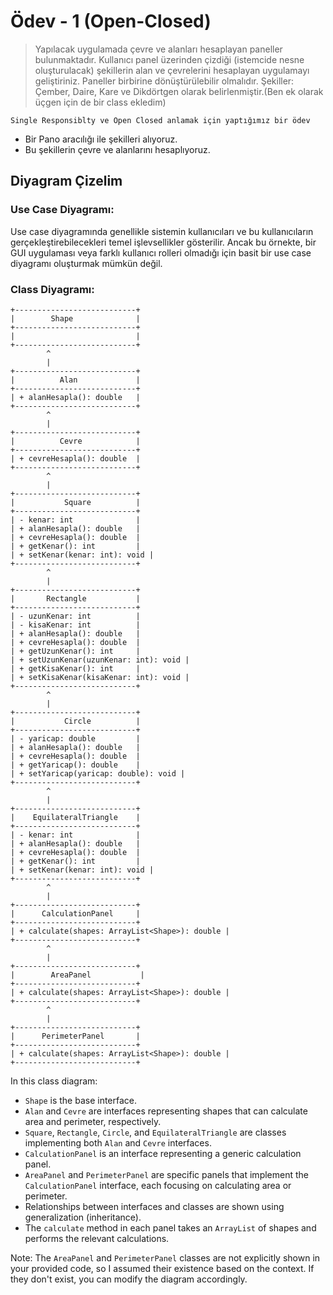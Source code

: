 # Ödev - 1 (Open-Closed)

> Yapılacak uygulamada çevre ve alanları hesaplayan paneller bulunmaktadır. Kullanıcı panel üzerinden çizdiği (istemcide nesne oluşturulacak) şekillerin alan ve çevrelerini hesaplayan uygulamayı geliştiriniz. Paneller birbirine dönüştürülebilir olmalıdır. Şekiller: Çember, Daire, Kare ve Dikdörtgen olarak belirlenmiştir.(Ben ek olarak üçgen için de bir class ekledim)

`Single Responsiblty ve Open Closed anlamak için yaptığımız bir ödev`

- Bir Pano aracılığı ile şekilleri alıyoruz.
- Bu şekillerin çevre ve alanlarını hesaplıyoruz.

## Diyagram Çizelim

### Use Case Diyagramı:

Use case diyagramında genellikle sistemin kullanıcıları ve bu kullanıcıların gerçekleştirebilecekleri temel işlevsellikler gösterilir. Ancak bu örnekte, bir GUI uygulaması veya farklı kullanıcı rolleri olmadığı için basit bir use case diyagramı oluşturmak mümkün değil.

### Class Diyagramı:

```plaintext
+---------------------------+
|        Shape              |
+---------------------------+
|                           |
+---------------------------+
        ^
        |
+---------------------------+
|          Alan             |
+---------------------------+
| + alanHesapla(): double   |
+---------------------------+
        ^
        |
+---------------------------+
|          Cevre            |
+---------------------------+
| + cevreHesapla(): double  |
+---------------------------+
        ^
        |
+---------------------------+
|           Square          |
+---------------------------+
| - kenar: int              |
| + alanHesapla(): double   |
| + cevreHesapla(): double  |
| + getKenar(): int         |
| + setKenar(kenar: int): void |
+---------------------------+
        ^
        |
+---------------------------+
|       Rectangle           |
+---------------------------+
| - uzunKenar: int          |
| - kisaKenar: int          |
| + alanHesapla(): double   |
| + cevreHesapla(): double  |
| + getUzunKenar(): int     |
| + setUzunKenar(uzunKenar: int): void |
| + getKisaKenar(): int     |
| + setKisaKenar(kisaKenar: int): void |
+---------------------------+
        ^
        |
+---------------------------+
|           Circle          |
+---------------------------+
| - yaricap: double         |
| + alanHesapla(): double   |
| + cevreHesapla(): double  |
| + getYaricap(): double    |
| + setYaricap(yaricap: double): void |
+---------------------------+
        ^
        |
+---------------------------+
|    EquilateralTriangle    |
+---------------------------+
| - kenar: int              |
| + alanHesapla(): double   |
| + cevreHesapla(): double  |
| + getKenar(): int         |
| + setKenar(kenar: int): void |
+---------------------------+
        ^
        |
+---------------------------+
|      CalculationPanel     |
+---------------------------+
| + calculate(shapes: ArrayList<Shape>): double |
+---------------------------+
        ^
        |
+---------------------------+
|        AreaPanel           |
+---------------------------+
| + calculate(shapes: ArrayList<Shape>): double |
+---------------------------+
        ^
        |
+---------------------------+
|      PerimeterPanel       |
+---------------------------+
| + calculate(shapes: ArrayList<Shape>): double |
+---------------------------+
```

In this class diagram:

- `Shape` is the base interface.
- `Alan` and `Cevre` are interfaces representing shapes that can calculate area and perimeter, respectively.
- `Square`, `Rectangle`, `Circle`, and `EquilateralTriangle` are classes implementing both `Alan` and `Cevre` interfaces.
- `CalculationPanel` is an interface representing a generic calculation panel.
- `AreaPanel` and `PerimeterPanel` are specific panels that implement the `CalculationPanel` interface, each focusing on calculating area or perimeter.
- Relationships between interfaces and classes are shown using generalization (inheritance).
- The `calculate` method in each panel takes an `ArrayList` of shapes and performs the relevant calculations.

Note: The `AreaPanel` and `PerimeterPanel` classes are not explicitly shown in your provided code, so I assumed their existence based on the context. If they don't exist, you can modify the diagram accordingly.
